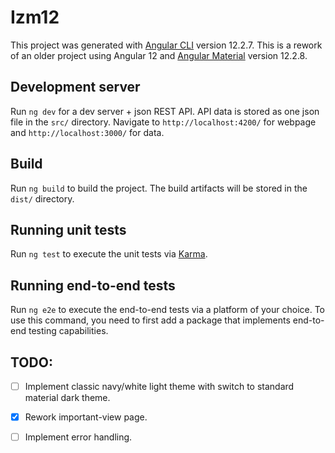 # Izm12

This project was generated with [Angular CLI](https://github.com/angular/angular-cli) version 12.2.7. This is a rework of an older project using Angular 12 and [Angular Material](https://material.angular.io/) version 12.2.8.

## Development server

Run `ng dev` for a dev server + json REST API. API data is stored as one json file in the `src/` directory. Navigate to `http://localhost:4200/` for webpage and `http://localhost:3000/` for data.

## Build

Run `ng build` to build the project. The build artifacts will be stored in the `dist/` directory.

## Running unit tests

Run `ng test` to execute the unit tests via [Karma](https://karma-runner.github.io).

## Running end-to-end tests

Run `ng e2e` to execute the end-to-end tests via a platform of your choice. To use this command, you need to first add a package that implements end-to-end testing capabilities.

## TODO:
- [ ] Implement classic navy/white light theme with switch to standard material dark theme.

- [x] Rework important-view page.

- [ ] Implement error handling.

